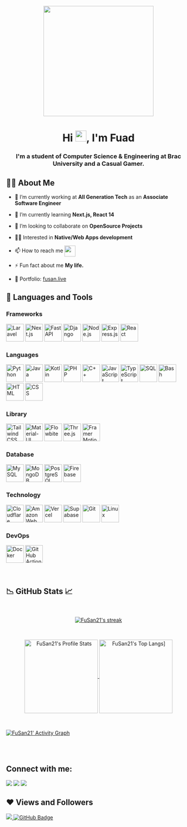 <p align="center"><a href="#"><img width="300" height="auto" src="https://i.imgur.com/bVQTPb4.png" height="175px"/></a></p>

<h1 align="center">Hi <img src="https://raw.githubusercontent.com/MartinHeinz/MartinHeinz/master/wave.gif" width="30px">, I'm Fuad</h1>
<h3 align="center">I'm a student of Computer Science & Engineering at Brac University and a Casual Gamer.</h3>

## 🙋‍♂️ About Me

- 🔭 I’m currently working at **All Generation Tech** as an **Associate Software Engineer**

- 🌱 I’m currently learning **Next.js, React 14**

- 👯 I’m looking to collaborate on **OpenSource Projects**

- 🧑‍💻 Interested in **Native/Web Apps development**

- 📫 How to reach me <picture><img align="center" height="30" src="https://github.com/user-attachments/assets/acc05d46-dcd0-4905-878a-c15c0632a8f2"></picture>

- ⚡ Fun fact about me **My life.**

- 📜 Portfolio: <a href="https://www.fusan.live" target="_blank">fusan.live</a>

## 🚀 Languages and Tools
<h3>Frameworks</h3>
<p align="left"> 
    <a href="https://laravel.com" target="_blank"> <img src="https://www.fusan.live/skills/laravel.svg" alt="Laravel" title="Laravel" width="48" height="48"/></a>
    <a href="https://nextjs.org" target="_blank"> <img src="https://www.fusan.live/skills/next.png" alt="Next.js" title="Next.js" width="48" height="48"/></a>
    <a href="https://fastapi.tiangolo.com" target="_blank"> <img src="https://www.fusan.live/skills/fastapi.svg" alt="FastAPI" title="FastAPI" width="48" height="48"/></a>
    <a href="https://www.djangoproject.com" target="_blank"> <img src="https://www.fusan.live/skills/django.png" alt="Django" title="Django" width="48" height="48"/></a>
    <a href="https://nodejs.org" target="_blank"> <img src="https://www.fusan.live/skills/node.png" alt="Node.js" title="Node.js" width="48" height="48"/></a>
    <a href="https://expressjs.com" target="_blank"> <img src="https://www.fusan.live/skills/express.png" alt="Express.js" title="Express.js" width="48" height="48"/></a>
    <a href="https://reactjs.org" target="_blank"> <img src="https://www.fusan.live/skills/react.png" alt="React" title="React" width="48" height="48"/></a>
</p>

<h3>Languages</h3>
<p align="left"> 
    <a href="https://www.python.org" target="_blank"> <img src="https://www.fusan.live/skills/python.png" alt="Python" title="Python" width="48" height="48"/></a>
    <a href="https://www.java.com" target="_blank"> <img src="https://www.fusan.live/skills/java.png" alt="Java" title="Java" width="48" height="48"/></a>
    <a href="https://kotlinlang.org" target="_blank"> <img src="https://www.fusan.live/skills/kotlin.png" alt="Kotlin" title="Kotlin" width="48" height="48"/></a>
    <a href="https://www.php.net" target="_blank"> <img src="https://www.fusan.live/skills/php.png" alt="PHP" title="PHP" width="48" height="48"/></a>
    <a href="https://isocpp.org" target="_blank"> <img src="https://www.fusan.live/skills/cpp.png" alt="C++" title="C++" width="48" height="48"/></a>
    <a href="https://developer.mozilla.org/en-US/docs/Web/JavaScript" target="_blank"> <img src="https://www.fusan.live/skills/js.png" alt="JavaScript" title="JavaScript" width="48" height="48"/></a>
    <a href="https://www.typescriptlang.org" target="_blank"> <img src="https://www.fusan.live/skills/ts.png" alt="TypeScript" title="TypeScript" width="48" height="48"/></a>
    <a href="https://www.w3schools.com/sql/" target="_blank"> <img src="https://www.fusan.live/skills/sql.png" alt="SQL" title="SQL" width="48" height="48"/></a>
    <a href="https://www.gnu.org/software/bash/" target="_blank"> <img src="https://www.fusan.live/skills/bash.png" alt="Bash" title="Bash" width="48" height="48"/></a>
    <a href="https://developer.mozilla.org/en-US/docs/Web/HTML" target="_blank"> <img src="https://www.fusan.live/skills/html.png" alt="HTML" title="HTML" width="48" height="48"/></a>
    <a href="https://developer.mozilla.org/en-US/docs/Web/CSS" target="_blank"> <img src="https://www.fusan.live/skills/css.png" alt="CSS" title="CSS" width="48" height="48"/></a>
</p>

<h3>Library</h3>
<p align="left"> 
    <a href="https://tailwindcss.com" target="_blank"> <img src="https://www.fusan.live/skills/tailwind.png" alt="Tailwind CSS" title="Tailwind CSS" width="48" height="48"/></a>
    <a href="https://mui.com" target="_blank"> <img src="https://www.fusan.live/skills/mui.png" alt="Material-UI" title="Material-UI" width="48" height="48"/></a>
    <a href="https://flowbite.com" target="_blank"> <img src="https://www.fusan.live/skills/flowbite.png" alt="Flowbite" title="Flowbite" width="48" height="48"/></a>
    <a href="https://threejs.org" target="_blank"> <img src="https://www.fusan.live/skills/three.svg" alt="Three.js" title="Three.js" width="48" height="48"/></a>
    <a href="https://www.framer.com/motion/" target="_blank"> <img src="https://www.fusan.live/skills/framer.png" alt="Framer Motion" title="Framer Motion" width="48" height="48"/></a>
</p>

<h3>Database</h3>
<p align="left"> 
    <a href="https://www.mysql.com/" target="_blank"> <img src="https://www.fusan.live/skills/mysql.png" alt="MySQL" title="MySQL" width="48" height="48"/></a>
    <a href="https://www.mongodb.com/" target="_blank"> <img src="https://www.fusan.live/skills/mongodb.png" alt="MongoDB" title="MongoDB" width="48" height="48"/></a>
    <a href="https://www.postgresql.org/" target="_blank"> <img src="https://www.fusan.live/skills/postgresql.png" alt="PostgreSQL" title="PostgreSQL" width="48" height="48"/></a>
    <a href="https://firebase.google.com/" target="_blank"> <img src="https://www.fusan.live/skills/firebase.png" alt="Firebase" title="Firebase" width="48" height="48"/></a>
</p>

<h3>Technology</h3>
<p align="left"> 
    <a href="https://www.cloudflare.com/" target="_blank"> <img src="https://www.fusan.live/skills/cloudflare.png" alt="Cloudflare" title="Cloudflare" width="48" height="48"/></a>
    <a href="https://aws.amazon.com/" target="_blank"> <img src="https://www.fusan.live/skills/aws.svg" alt="Amazon Web Services" title="Amazon Web Services" width="48" height="48"/></a>
    <a href="https://vercel.com/" target="_blank"> <img src="https://www.fusan.live/skills/vercel.png" alt="Vercel" title="Vercel" width="48" height="48"/></a>
    <a href="https://supabase.com/" target="_blank"> <img src="https://www.fusan.live/skills/supabase.png" alt="Supabase" title="Supabase" width="48" height="48"/></a>
    <a href="https://git-scm.com/" target="_blank"> <img src="https://www.fusan.live/skills/git.png" alt="Git" title="Git" width="48" height="48"/></a>
    <a href="https://www.linux.org/" target="_blank"> <img src="https://www.fusan.live/skills/linux.png" alt="Linux" title="Linux" width="48" height="48"/></a>
</p>

<h3>DevOps</h3>
<p align="left"> 
    <a href="https://www.docker.com/" target="_blank"> <img src="https://www.fusan.live/skills/docker.png" alt="Docker" title="Docker" width="48" height="48"/></a>
    <a href="https://github.com/features/actions" target="_blank"> <img src="https://www.fusan.live/skills/github-actions.svg" alt="GitHub Actions" title="GitHub Actions" width="48" height="48"/></a>
</p>
<br/>

## 📉 GitHub Stats 📈

<br />

<p align="center">
    <a href="https://github.com/FuSan21">
        <img title="🔥 FuSan21's streak" alt="FuSan21's streak" src="https://github-readme-streak-stats.herokuapp.com?user=FuSan21&theme=gruvbox&hide_border=true"/>
    </a>
</p>

<br/>
<p align="center">
    <a href="https://github.com/anuraghazra/github-readme-stats">
      <img alt="FuSan21's Profile Stats" height=200 align="center" src="https://github-readme-stats.vercel.app/api?username=FuSan21&theme=gruvbox&show_icons=true&card_width=320" />
    </a>
    <a href="https://github.com/anuraghazra/convoychat">
      <img alt="FuSan21's Top Langs]" height=200 align="center" src="https://github-readme-stats.vercel.app/api/top-langs?username=FuSan21&layout=compact&theme=gruvbox&langs_count=8&card_width=320" />
    </a>
</p>
<br>

[![FuSan21' Activity Graph](https://github-readme-activity-graph.vercel.app/graph?username=FuSan21&custom_title=FuSan21's%20Contribution%20Graph&theme=gruvbox&bg_color=282828&hide_border=true&line=d1a01f&point=c58545)](https://github.com/FuSan21/FuSan21)

<br/>

<br/>

## Connect with me:

<p align="left">

<a href = "https://www.facebook.com/fuad.hasan21"><img src="https://img.icons8.com/fluent/48/000000/facebook.png"/></a>
<a href = "https://twitter.com/FuSan2102"><img src="https://img.icons8.com/fluent/48/000000/twitter.png"/></a>
<a href = "https://www.linkedin.com/in/fusan"><img src="https://img.icons8.com/fluent/48/000000/linkedin.png"/></a>

</p>

## ❤ Views and Followers

<a href="https://github.com/Meghna-DAS/github-profile-views-counter">
    <img src="https://komarev.com/ghpvc/?username=FuSan21">
</a>
<a href="https://github.com/FuSan21?tab=followers"><img src="https://img.shields.io/github/followers/FuSan21?label=Followers&style=social" alt="GitHub Badge"></a>

<!-- [![React Badge](https://img.shields.io/badge/-React-61DBFB?style=for-the-badge&labelColor=black&logo=react&logoColor=61DBFB)](#)  [![Javascript Badge](https://img.shields.io/badge/-Javascript-F0DB4F?style=for-the-badge&labelColor=black&logo=javascript&logoColor=F0DB4F)](#) [![Typescript Badge](https://img.shields.io/badge/-Typescript-007acc?style=for-the-badge&labelColor=black&logo=typescript&logoColor=007acc)](#) [![Nodejs Badge](https://img.shields.io/badge/-Nodejs-3C873A?style=for-the-badge&labelColor=black&logo=node.js&logoColor=3C873A)](#) [![GraphQL Badge](https://img.shields.io/badge/-GraphQl-e535ab?style=for-the-badge&labelColor=black&logo=node.js&logoColor=e535ab)](#) -->
